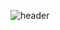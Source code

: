 ![header](https://capsule-render.vercel.app/api?type=wave&color=auto&height=300&section=header&text=Inhyeok's%20github!&fontSize=70)
